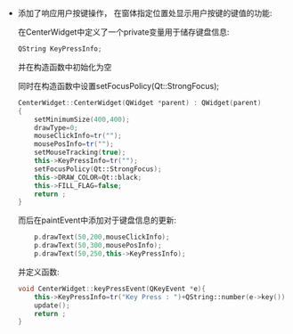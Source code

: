 - 添加了响应用户按键操作， 在窗体指定位置处显示用户按键的键值的功能:

	在CenterWidget中定义了一个private变量用于储存键盘信息:

	```cpp
	QString KeyPressInfo;
	```

	并在构造函数中初始化为空

	同时在构造函数中设置setFocusPolicy(Qt::StrongFocus);

	```cpp
	CenterWidget::CenterWidget(QWidget *parent) : QWidget(parent)
	{
		setMinimumSize(400,400);
		drawType=0;
		mouseClickInfo=tr("");
		mousePosInfo=tr("");
		setMouseTracking(true);
		this->KeyPressInfo=tr("");
		setFocusPolicy(Qt::StrongFocus);
		this->DRAW_COLOR=Qt::black;
		this->FILL_FLAG=false;
		return ;
	}
	```

	而后在paintEvent中添加对于键盘信息的更新:

	```cpp
		p.drawText(50,200,mouseClickInfo);
		p.drawText(50,300,mousePosInfo);
		p.drawText(50,250,this->KeyPressInfo);
	```

	并定义函数:

	```cpp
	void CenterWidget::keyPressEvent(QKeyEvent *e){
		this->KeyPressInfo=tr("Key Press : ")+QString::number(e->key());
		update();
		return ;
	}
	```

	